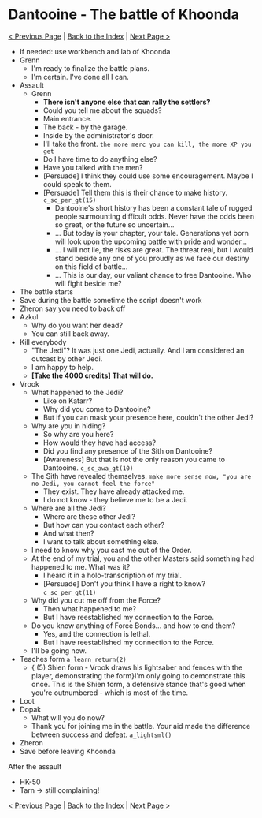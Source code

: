 # Dantooine - The battle of Khoonda

[< Previous Page](./06_Dantooine.md) |
[Back to the Index](../index.md) |
[Next Page >](./08_Dantooine.md)

- If needed: use workbench and lab of Khoonda
- Grenn
  - I'm ready to finalize the battle plans.
  - I'm certain. I've done all I can.
- Assault
  - Grenn
    - **There isn't anyone else that can rally the settlers?**
    - Could you tell me about the squads?
    - Main entrance.
    - The back - by the garage.
    - Inside by the administrator's door.
    - I'll take the front. `the more merc you can kill, the more XP you get`
    - Do I have time to do anything else?
    - Have you talked with the men?
    - [Persuade] I think they could use some encouragement. Maybe I could speak to them.
    - [Persuade] Tell them this is their chance to make history. `c_sc_per_gt(15)`
      - Dantooine's short history has been a constant tale of rugged people surmounting difficult odds. Never have the odds been so great, or the future so uncertain...
      - ... But today is your chapter, your tale. Generations yet born will look upon the upcoming battle with pride and wonder...
      - ... I will not lie, the risks are great. The threat real, but I would stand beside any one of you proudly as we face our destiny on this field of battle...
      - ... This is our day, our valiant chance to free Dantooine. Who will fight beside me?
- The battle starts
- Save during the battle sometime the script doesn't work
- Zheron say you need to back off
- Azkul
  - Why do you want her dead?
  - You can still back away.
- Kill everybody
  - "The Jedi"? It was just one Jedi, actually. And I am considered an outcast by other Jedi.
  - I am happy to help.
  - **[Take the 4000 credits] That will do.**
- Vrook
  - What happened to the Jedi?
    - Like on Katarr?
    - Why did you come to Dantooine?
    - But if you can mask your presence here, couldn't the other Jedi?
  - Why are you in hiding?
    - So why are you here?
    - How would they have had access?
    - Did you find any presence of the Sith on Dantooine?
    - [Awareness] But that is not the only reason you came to Dantooine. `c_sc_awa_gt(10)`
  - The Sith have revealed themselves. `make more sense now, "you are no Jedi, you cannot feel the force"`
    - They exist. They have already attacked me.
    - I do not know - they believe me to be a Jedi.
  - Where are all the Jedi?
    - Where are these other Jedi?
    - But how can you contact each other?
    - And what then?
    - I want to talk about something else.
  - I need to know why you cast me out of the Order.
  - At the end of my trial, you and the other Masters said something had happened to me. What was it?
    - I heard it in a holo-transcription of my trial.
    - [Persuade] Don't you think I have a right to know? `c_sc_per_gt(11)`
  - Why did you cut me off from the Force?
    - Then what happened to me?
    - But I have reestablished my connection to the Force.
  - Do you know anything of Force Bonds... and how to end them?
    - Yes, and the connection is lethal.
    - But I have reestablished my connection to the Force.
  - I'll be going now.
- Teaches form `a_learn_return(2)`
  - { (5) Shien form - Vrook draws his lightsaber and fences with the player, demonstrating the form}I'm only going to demonstrate this once. This is the Shien form, a defensive stance that's good when you're outnumbered - which is most of the time.
- Loot
- Dopak
  - What will you do now?
  - Thank you for joining me in the battle. Your aid made the difference between success and defeat. `a_lightsml()`
- Zheron
- Save before leaving Khoonda


After the assault
- HK-50
- Tarn -> still complaining!




[< Previous Page](./06_Dantooine.md) |
[Back to the Index](../index.md) |
[Next Page >](./08_Dantooine.md)